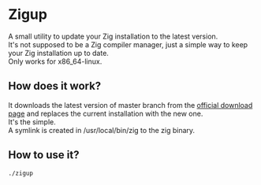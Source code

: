 # Zigup

A small utility to update your Zig installation to the latest version.  
It's not supposed to be a Zig compiler manager, just a simple way to keep your Zig installation up to date.  
Only works for x86_64-linux.

## How does it work?

It downloads the latest version of master branch from the [official download page](https://ziglang.org/download/) and replaces the current installation with the new one.  
It's the simple.  
A symlink is created in /usr/local/bin/zig to the zig binary.

## How to use it?

```bash
./zigup
```
